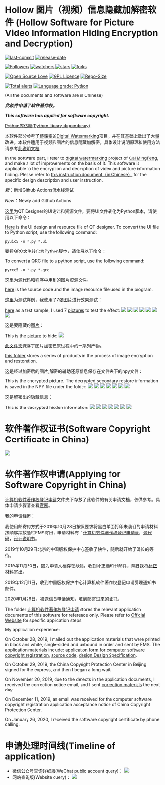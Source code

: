 # Hollow 图片（视频）信息隐藏加解密软件 (Hollow Software for Picture Video Information Hiding Encryption and Decryption)

[![last-commit](https://img.shields.io/github/last-commit/HollowMan6/Hollow-Software-for-Picture-Video-Information-Hiding-Encryption-and-Decryption)](../../graphs/commit-activity)
[![release-date](https://img.shields.io/github/release-date/HollowMan6/Hollow-Software-for-Picture-Video-Information-Hiding-Encryption-and-Decryption)](../../releases)

[![Followers](https://img.shields.io/github/followers/HollowMan6?style=social)](https://github.com/HollowMan6?tab=followers)
[![watchers](https://img.shields.io/github/watchers/HollowMan6/Hollow-Software-for-Picture-Video-Information-Hiding-Encryption-and-Decryption?style=social)](../../watchers)
[![stars](https://img.shields.io/github/stars/HollowMan6/Hollow-Software-for-Picture-Video-Information-Hiding-Encryption-and-Decryption?style=social)](../../stargazers)
[![forks](https://img.shields.io/github/forks/HollowMan6/Hollow-Software-for-Picture-Video-Information-Hiding-Encryption-and-Decryption?style=social)](../../network/members)

[![Open Source Love](https://img.shields.io/badge/-%E2%9D%A4%20Open%20Source-Green?style=flat-square&logo=Github&logoColor=white&link=https://hollowman6.github.io/fund.html)](https://hollowman6.github.io/fund.html)
[![GPL Licence](https://img.shields.io/badge/license-GPL-blue)](https://opensource.org/licenses/GPL-3.0/)
[![Repo-Size](https://img.shields.io/github/repo-size/HollowMan6/Hollow-Software-for-Picture-Video-Information-Hiding-Encryption-and-Decryption.svg)](../../archive/master.zip)

[![Total alerts](https://img.shields.io/lgtm/alerts/g/HollowMan6/Hollow-Software-for-Picture-Video-Information-Hiding-Encryption-and-Decryption.svg?logo=lgtm&logoWidth=18)](https://lgtm.com/projects/g/HollowMan6/Hollow-Software-for-Picture-Video-Information-Hiding-Encryption-and-Decryption/alerts/)
[![Language grade: Python](https://img.shields.io/lgtm/grade/python/g/HollowMan6/Hollow-Software-for-Picture-Video-Information-Hiding-Encryption-and-Decryption.svg?logo=lgtm&logoWidth=18)](https://lgtm.com/projects/g/HollowMan6/Hollow-Software-for-Picture-Video-Information-Hiding-Encryption-and-Decryption/context:python)

(All the documents and software are in Chinese)

***此软件申请了软件著作权。***

***This software has applied for software copyright.***

[Python库依赖(Python library dependency)](../../network/dependencies)

本软件部分参考了[蔡銘峯](https://github.com/parkmftsai)的[Digital Watermarking](https://github.com/parkmftsai/digital_watermarking)项目，并在其基础上做出了大量改进。本软件适用于视频和图片的信息隐藏加解密，具体设计说明原理和使用方法请参考[此说明文档](计算机软件著作权登记申请/设计说明书.pdf)

In the software part, I refer to [digital watermarking](https://github.com/parkmftsai/digital_watermarking) project of [Cai MingFeng](https://github.com/parkmftsai), and make a lot of improvements on the basis of it. This software is applicable to the encryption and decryption of video and picture information hiding. Please refer to [this instruction document（in Chinese）](计算机软件著作权登记申请/设计说明书.pdf) for the specific design description and user instruction.

*新*：新增Github Actions流水线测试

*New*：Newly add Github Actions

[这里](qt-design)为QT Designer的UI设计和资源文件，要将UI文件转化为Python脚本，请使用以下命令：

[Here](qt-design) is the UI design and resource file of QT designer. To convert the UI file to Python script, use the following command:

```Shell
pyuic5 -o *.py *.ui
```

要将QRC文件转化为Python脚本，请使用以下命令：

To convert a QRC file to a python script, use the following command:

```Shell
pyrcc5 -o *.py *.qrc
```

[这里](code)为源代码和程序中用到的图片资源文件。

[here](code) is the source code and the image resource file used in the program.

[这里](test)为测试样例，我使用了7张[图片](test/raw-pic)进行效果测试：

[here](test) as a test sample, I used 7 [pictures](test/raw-pic) to test the effect:
![](test/raw-pic/1.jpg)
![](test/raw-pic/2.jpg)
![](test/raw-pic/3.jpg)
![](test/raw-pic/4.jpg)
![](test/raw-pic/5.jpg)
![](test/raw-pic/6.jpg)
![](test/raw-pic/Vincent_van_Gogh_-_Almond_blossom_-_Google_Art_Project.jpg)

这是要隐藏的[图片](test/hidden-pic.jpg)：

This is the [picture](test/hidden-pic.jpg) to hide:
![](test/hidden-pic.jpg)

[此文件夹](test/de-encrypted-pic)保存了图片加密还原过程中的一系列产物。

[this folder](test/de-encrypted-pic) stores a series of products in the process of image encryption and restoration.

这是经过加密后的图片,解密的辅助还原信息保存在文件夹下的npy文件：

This is the encrypted picture. The decrypted secondary restore information is saved in the NPY file under the folder:
![](test/de-encrypted-pic/ec1.png)
![](test/de-encrypted-pic/ec2.png)
![](test/de-encrypted-pic/ec3.png)
![](test/de-encrypted-pic/ec4.png)
![](test/de-encrypted-pic/ec5.png)
![](test/de-encrypted-pic/ec6.png)
![](test/de-encrypted-pic/ecVincent_van_Gogh_-_Almond_blossom_-_Google_Art_Project.png)

这是解密出的隐藏信息：

This is the decrypted hidden information:
![](test/de-encrypted-pic/deec1.png)
![](test/de-encrypted-pic/deec2.png)
![](test/de-encrypted-pic/deec3.png)
![](test/de-encrypted-pic/deec4.png)
![](test/de-encrypted-pic/deec5.png)
![](test/de-encrypted-pic/deec6.png)
![](test/de-encrypted-pic/deecVincent_van_Gogh_-_Almond_blossom_-_Google_Art_Project.png)

# 软件著作权证书(Software Copyright Certificate in China)

![](计算机软件著作权登记证书.jpg)

# 软件著作权申请(Applying for Software Copyright in China)

[计算机软件著作权登记申请](计算机软件著作权登记申请)文件夹下存放了此软件的有关申请文档，仅供参考。具体申请步骤请查看[官网](http://www.ccopyright.com/index.php?optionid=1033)。

我的申请经历：

我使用邮寄的方式于2019年10月28日按照要求将黑白单面打印未装订的申请材料按顺序摆放通过EMS寄出，申请材料有：[计算机软件著作权登记申请表](计算机软件著作权登记申请/计算机软件著作权登记申请表.pdf)，[源代码](计算机软件著作权登记申请/源代码.pdf)，[设计说明书](计算机软件著作权登记申请/设计说明书.pdf)。

2019年10月29日北京的中国版权保护中心签收了快件，随后就开始了漫长的等待。

2019年11月20日，因为申请文档存在缺陷，收到补正通知书邮件，隔日我将[补正材料](计算机软件著作权登记申请/补正材料.pdf)寄出。

2019年12月11日，收到中国版权保护中心计算机软件著作权登记申请受理通知书邮件。

2020年1月26日，被送信员电话通知，收到邮寄过来的证书。

The folder [计算机软件著作权登记申请](计算机软件著作权登记申请) stores the relevant application documents of this software for reference only. Please refer to [Official Website](http://www.ccopyright.com/index.php?optionid=1033) for specific application steps.

My application experience:

On October 28, 2019, I mailed out the application materials that were printed in black and white, single-sided and unbound in order and sent by EMS. The application materials include: [application form for computer software copyright registration](计算机软件著作权登记申请/计算机软件著作权登记申请表.pdf), [source code](计算机软件著作权登记申请/源代码.pdf), [design Design Specification](计算机软件著作权登记申请/设计说明书.pdf).

On October 29, 2019, the China Copyright Protection Center in Beijing signed for the express, and then I began a long wait.

On November 20, 2019, due to the defects in the application documents, I received the correction notice email, and I sent [correction materials](计算机软件著作权登记申请/补正材料.pdf) the next day.

On December 11, 2019, an email was received for the computer software copyright registration application acceptance notice of China Copyright Protection Center.

On January 26, 2020, I received the software copyright certificate by phone calling.

# 申请处理时间线(Timeline of application)

* 微信公众号查询详细版(WeChat public account query)：
![](Record-Wechat.jpg)
* 网站查询版(Website query)：
![](Record-Website.png)